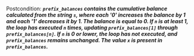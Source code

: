 Postcondition: ***`prefix_balances` contains the cumulative balance calculated from the string `s`, where each '0' increases the balance by 1 and each '1' decreases it by 1. The balance is equal to 0. If `n` is at least 1, the loop has executed `n` times, updating `prefix_balances[1]` through `prefix_balances[n]`. If `n` is 0 or lower, the loop has not executed, and `prefix_balances` remains unchanged. The value `x` is present in `prefix_balances`.***